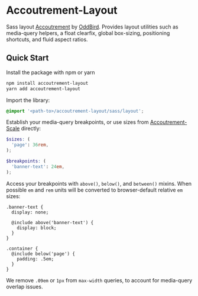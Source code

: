 Accoutrement-Layout
===================

Sass layout [Accoutrement][accoutrement]
by [OddBird][oddbird].
Provides layout utilities
such as media-query helpers,
a float clearfix,
global box-sizing,
positioning shortcuts,
and fluid aspect ratios.

[accoutrement]: http://oddbird.net/accoutrement/
[oddbird]: http://oddbird.net/


Quick Start
-----------

Install the package with npm or yarn

```bash
npm install accoutrement-layout
yarn add accoutrement-layout
```

Import the library:

```scss
@import '<path-to>/accoutrement-layout/sass/layout';
```

Establish your media-query breakpoints,
or use sizes from [Accoutrement-Scale][scale] directly:

```scss
$sizes: (
  'page': 36rem,
);

$breakpoints: (
  'banner-text': 24em,
);
```

Access your breakpoints with
`above()`, `below()`, and `between()` mixins.
When possible `em` and `rem` units will be converted to
browser-default relative `em` sizes:

```
.banner-text {
  display: none;

  @include above('banner-text') {
    display: block;
  }
}

.container {
  @include below('page') {
    padding: .5em;
  }
}
```

We remove `.09em` or `1px`
from `max-width` queries,
to account for media-query overlap issues.

[scale]: http://oddbird.net/accoutrement-scale/sassdoc/
